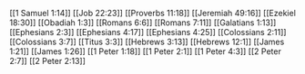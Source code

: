 [[1 Samuel 1:14]]
[[Job 22:23]]
[[Proverbs 11:18]]
[[Jeremiah 49:16]]
[[Ezekiel 18:30]]
[[Obadiah 1:3]]
[[Romans 6:6]]
[[Romans 7:11]]
[[Galatians 1:13]]
[[Ephesians 2:3]]
[[Ephesians 4:17]]
[[Ephesians 4:25]]
[[Colossians 2:11]]
[[Colossians 3:7]]
[[Titus 3:3]]
[[Hebrews 3:13]]
[[Hebrews 12:1]]
[[James 1:21]]
[[James 1:26]]
[[1 Peter 1:18]]
[[1 Peter 2:1]]
[[1 Peter 4:3]]
[[2 Peter 2:7]]
[[2 Peter 2:13]]

